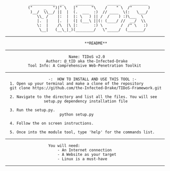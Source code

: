 
               ___________  __     ________      ______    ________  
              ("     _   ")|" \   |"      "\    /    " \  /"       ) 
               )__/  \\__/ ||  |  (.  ___  :)  // ____  \(:   \___/  
                  \\_ /    |:  |  |: \   ) || /  /    ) :)\___  \    
                  |.  |    |.  |  (| (___\ ||(: (____/ //  __/  \\   
                  \:  |    /\  |\ |:       :) \        /  /" \   :)  
                   \__|   (__\_|_)(________/   \"_____/  (_______/   
                                                        
------------------------------------------------------------------------------------
                                       **README**
------------------------------------------------------------------------------------
                                Name: TIDoS v2.0
                      Author: @_tID aka the-Infected-Drake
	          Tool Info: A Comprehensive Web-Penetration Toolkit 
------------------------------------------------------------------------------------
                       -:  HOW TO INSTALL AND USE THIS TOOL :-
	  1. Open up your terminal and make a clone of the repository
	  git clone https://github.com/the-Infected-Drake/TIDoS-Framework.git
	  
	  2. Navigate to the directory and list all the files. You will see 
	                 setup.py dependency installation file
	  
	  3. Run the setup.py.
	                        python setup.py
				
	  4. Follow the on screen instructions.
	  
	  5. Once into the module tool, type 'help' for the commands list.
------------------------------------------------------------------------------------
                       You will need:
                           - An Internet connection
                           - A Website as your target    
                           - Linux is a must-have
------------------------------------------------------------------------------------
